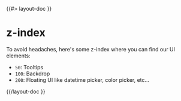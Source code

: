 <!--
/**
 * @name            z-index
 * @namespace       doc.css
 * @type            Markdown
 * @platform        md
 * @status          stable
 * @menu            Documentation / CSS           /doc/css/z-index
 *
 * @since           2.0.0
 * @author    Olivier Bossel <olivier.bossel@gmail.com> (https://coffeekraken.io)
 */
-->

{{#> layout-doc }}

# z-index

To avoid headaches, here's some z-index where you can find our UI elements:

- `50`: Tooltips
- `100`: Backdrop
- `200`: Floating UI like datetime picker, color picker, etc...

{{/layout-doc }}
